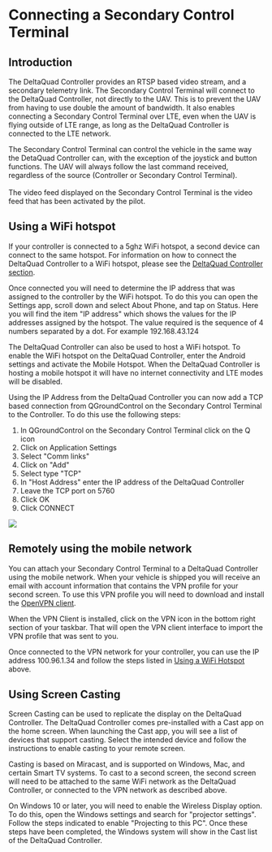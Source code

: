 # Connecting a Secondary Control Terminal

## Introduction

The DeltaQuad Controller provides an RTSP based video stream, and a secondary telemetry link. The Secondary Control Terminal will connect to the DeltaQuad Controller, not directly to the UAV. This is to prevent the UAV from having to use double the amount of bandwidth. It also enables connecting a Secondary Control Terminal over LTE, even when the UAV is flying outside of LTE range, as long as the DeltaQuad Controller is connected to the LTE network.

The Secondary Control Terminal can control the vehicle in the same way the DetaQuad Controller can, with the exception of the joystick and button functions. The UAV will always follow the last command received, regardless of the source (Controller or Secondary Control Terminal).\
\
The video feed displayed on the Secondary Control Terminal is the video feed that has been activated by the pilot.

## Using a WiFi hotspot

If your controller is connected to a 5ghz WiFi hotspot, a second device can connect to the same hotspot. For information on how to connect the DeltaQuad Controller to a WiFi hotspot, please see the [DeltaQuad Controller section](../deltaquad-pro-view/surveillance-package-3/deltaquad-controller.md).

Once connected you will need to determine the IP address that was assigned to the controller by the WiFi hotspot. To do this you can open the Settings app, scroll down and select About Phone, and tap on Status. Here you will find the item "IP address" which shows the values for the IP addresses assigned by the hotspot. The value required is the sequence of 4 numbers separated by a dot. For example 192.168.43.124

The DeltaQuad Controller can also be used to host a WiFi hotspot. To enable the WiFi hotspot on the DeltaQuad Controller, enter the Android settings and activate the Mobile Hotspot. When the DeltaQuad Controller is hosting a mobile hotspot it will have no internet connectivity and LTE modes will be disabled.

Using the IP Address from the DeltaQuad Controller you can now add a TCP based connection from QGroundControl on the Secondary Control Terminal to the Controller. To do this use the following steps:

1. In QGroundControl on the Secondary Control Terminal click on the Q icon
2. Click on Application Settings
3. Select "Comm links"
4. Click on "Add"
5. Select type "TCP"
6. In "Host Address" enter the IP address of the DeltaQuad Controller
7. Leave the TCP port on 5760
8. Click OK
9. Click CONNECT

![](../.gitbook/assets/Selection\_437.jpg)

## Remotely using the mobile network

You can attach your Secondary Control Terminal to a DeltaQuad Controller using the mobile network. When your vehicle is shipped you will receive an email with account information that contains the VPN profile for your second screen. To use this VPN profile you will need to download and install the [OpenVPN client](https://openvpn.net/vpn-client/).

When the VPN Client is installed, click on the VPN icon in the bottom right section of your taskbar. That will open the VPN client interface to import the VPN profile that was sent to you.

Once connected to the VPN network for your controller, you can use the IP address 100.96.1.34 and follow the steps listed in [Using a WiFi Hotspot](connecting-a-secondary-control-terminal.md#using-a-wifi-hotspot) above.

## Using Screen Casting

Screen Casting can be used to replicate the display on the DeltaQuad Controller. The DeltaQuad Controller comes pre-installed with a Cast app on the home screen. When launching the Cast app, you will see a list of devices that support casting. Select the intended device and follow the instructions to enable casting to your remote screen.

Casting is based on Miracast, and is supported on Windows, Mac, and certain Smart TV systems. To cast to a second screen, the second screen will need to be attached to the same WiFi network as the DeltaQuad Controller, or connected to the VPN network as described above.

On Windows 10 or later, you will need to enable the Wireless Display option. To do this, open the Windows settings and search for "projector settings". Follow the steps indicated to enable "Projecting to this PC". Once these steps have been completed, the Windows system will show in the Cast list of the DeltaQuad Controller.

